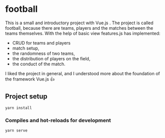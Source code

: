 # football
This is a small and introductory project with Vue.js . The project is called football, because there are teams, players and the matches between the teams themselves. With the help of basic view features.js has implemented:
- CRUD for teams and players
- match setup,
- the randomness of two teams,
- the distribution of players on the field, 
- the conduct of the match.
 
I liked the project in general, and I understood more about the foundation of the framework Vue.js :+1:

## Project setup
```
yarn install
```

### Compiles and hot-reloads for development
```
yarn serve
```

